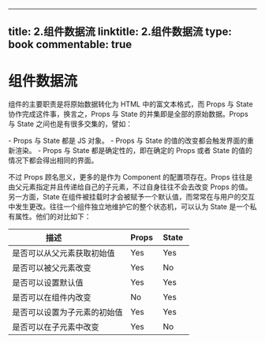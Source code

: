 
---
title: 2.组件数据流
linktitle: 2.组件数据流
type: book
commentable: true
---

# 组件数据流

组件的主要职责是将原始数据转化为 HTML 中的富文本格式，而 Props 与 State 协作完成这件事，换言之，Props 与 State 的并集即是全部的原始数据。Props 与 State 之间也是有很多交集的，譬如：

- Props 与 State 都是 JS 对象。
- Props 与 State 的值的改变都会触发界面的重新渲染。
- Props 与 State 都是确定性的，即在确定的 Props 或者 State 的值的情况下都会得出相同的界面。

不过 Props 顾名思义，更多的是作为 Component 的配置项存在。Props 往往是由父元素指定并且传递给自己的子元素，不过自身往往不会去改变 Props 的值。另一方面，State 在组件被挂载时才会被赋予一个默认值，而常常在与用户的交互中发生更改。往往一个组件独立地维护它的整个状态机，可以认为 State 是一个私有属性。他们的对比如下：

| 描述                         | Props  | State  |
| ---------------------------- | ------ | ------ |
| 是否可以从父元素获取初始值   | Yes    | Yes    |
| 是否可以被父元素改变         | Yes    | No     |
| 是否可以设置默认值           | Yes    | Yes    |
| 是否可以在组件内改变         | No     | Yes    |
| 是否可以设置为子元素的初始值 | Yes    | Yes    |
| 是否可以在子元素中改变       | Yes    | No     |

    